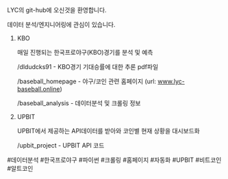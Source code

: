 LYC의 git-hub에 오신것을 환영합니다.

데이터 분석/엔지니어링에 관심이 있습니다.


1. KBO

   매일 진행되는 한국프로야구(KBO)경기를 분석 및 예측

   /dldudcks91 - KBO경기 기대승률에 대한 추론 pdf파일

   /baseball_homepage - 야구/코인 관련 홈페이지 (url: www.lyc-baseball.online)

   /baseball_analysis - 데이터분석 및 크롤링 정보

2. UPBIT
   
   UPBIT에서 제공하는 API데이터를 받아와 코인별 현재 상황을 대시보드화

   /upbit_project - UPBIT API 코드



#데이터분석 #한국프로야구 #파이썬 #크롤링 #홈페이지 #자동화 #UPBIT #비트코인 #알트코인
